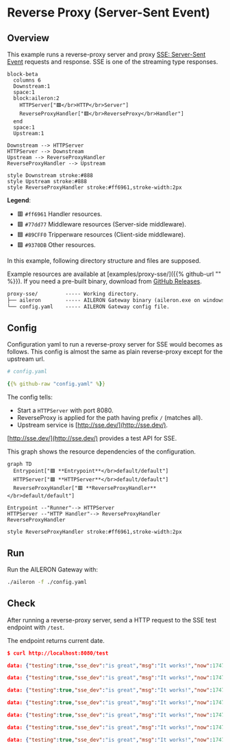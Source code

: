 # Reverse Proxy (Server-Sent Event)

## Overview

This example runs a reverse-proxy server and proxy [SSE: Server-Sent Event](https://en.wikipedia.org/wiki/Server-sent_events) requests and response.
SSE is one of the streaming type responses.

```mermaid
block-beta
  columns 6
  Downstream:1
  space:1
  block:aileron:2
    HTTPServer["🟪</br>HTTP</br>Server"]
    ReverseProxyHandler["🟥</br>ReverseProxy</br>Handler"]
  end
  space:1
  Upstream:1

Downstream --> HTTPServer
HTTPServer --> Downstream
Upstream --> ReverseProxyHandler
ReverseProxyHandler --> Upstream

style Downstream stroke:#888
style Upstream stroke:#888
style ReverseProxyHandler stroke:#ff6961,stroke-width:2px
```

**Legend**:

- 🟥 `#ff6961` Handler resources.
- 🟩 `#77dd77` Middleware resources (Server-side middleware).
- 🟦 `#89CFF0` Tripperware resources (Client-side middleware).
- 🟪 `#9370DB` Other resources.

In this example, following directory structure and files are supposed.

Example resources are available at [examples/proxy-sse/]({{% github-url "" %}}).
If you need a pre-built binary, download from [GitHub Releases](https://github.com/aileron-gateway/aileron-gateway/releases).

```txt
proxy-sse/         ----- Working directory.
├── aileron        ----- AILERON Gateway binary (aileron.exe on windows).
└── config.yaml    ----- AILERON Gateway config file.
```

## Config

Configuration yaml to run a reverse-proxy server for SSE would becomes as follows.
This config is almost the same as plain reverse-proxy except for the upstream url.

```yaml
# config.yaml

{{% github-raw "config.yaml" %}}
```

The config tells:

- Start a `HTTPServer` with port 8080.
- ReverseProxy is applied for the path having prefix `/` (matches all).
- Upstream service is [http://sse.dev/](http://sse.dev/).

[http://sse.dev/](http://sse.dev/) provides a test API for SSE.

This graph shows the resource dependencies of the configuration.

```mermaid
graph TD
  Entrypoint["🟪 **Entrypoint**</br>default/default"]
  HTTPServer["🟪 **HTTPServer**</br>default/default"]
  ReverseProxyHandler["🟥 **ReverseProxyHandler**</br>default/default"]

Entrypoint --"Runner"--> HTTPServer
HTTPServer --"HTTP Handler"--> ReverseProxyHandler
ReverseProxyHandler

style ReverseProxyHandler stroke:#ff6961,stroke-width:2px
```

## Run

Run the AILERON Gateway with:

```bash
./aileron -f ./config.yaml
```

## Check

After running a reverse-proxy server, send a HTTP request to the SSE test endpoint with `/test`.

The endpoint returns current date.

```json
$ curl http://localhost:8080/test

data: {"testing":true,"sse_dev":"is great","msg":"It works!","now":1747981079341}

data: {"testing":true,"sse_dev":"is great","msg":"It works!","now":1747981081341}

data: {"testing":true,"sse_dev":"is great","msg":"It works!","now":1747981083341}

data: {"testing":true,"sse_dev":"is great","msg":"It works!","now":1747981085341}

data: {"testing":true,"sse_dev":"is great","msg":"It works!","now":1747981087341}

data: {"testing":true,"sse_dev":"is great","msg":"It works!","now":1747981089341}

data: {"testing":true,"sse_dev":"is great","msg":"It works!","now":1747981091342}
```
